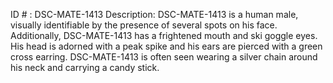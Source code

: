 ID # : DSC-MATE-1413
Description: DSC-MATE-1413 is a human male, visually identifiable by the presence of several spots on his face. Additionally, DSC-MATE-1413 has a frightened mouth and ski goggle eyes. His head is adorned with a peak spike and his ears are pierced with a green cross earring. DSC-MATE-1413 is often seen wearing a silver chain around his neck and carrying a candy stick.